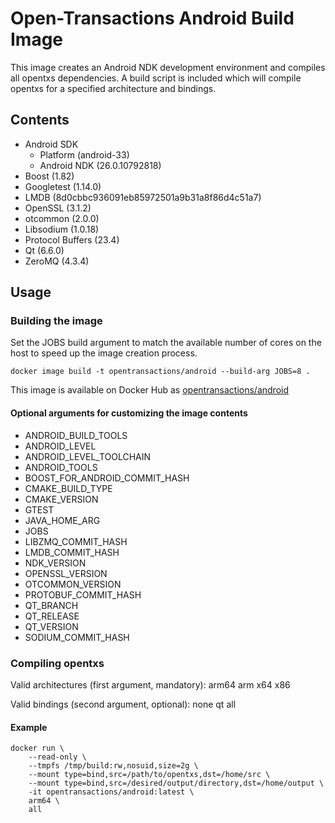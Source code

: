 # Open-Transactions Android Build Image

This image creates an Android NDK development environment and compiles all opentxs dependencies. A build script is included which will compile opentxs for a specified architecture and bindings.

## Contents

* Android SDK
  * Platform (android-33)
  * Android NDK (26.0.10792818)
* Boost (1.82)
* Googletest (1.14.0)
* LMDB (8d0cbbc936091eb85972501a9b31a8f86d4c51a7)
* OpenSSL (3.1.2)
* otcommon (2.0.0)
* Libsodium (1.0.18)
* Protocol Buffers (23.4)
* Qt (6.6.0)
* ZeroMQ (4.3.4)

## Usage

### Building the image

Set the JOBS build argument to match the available number of cores on the host to speed up the image creation process.

```
docker image build -t opentransactions/android --build-arg JOBS=8 .
```

This image is available on Docker Hub as [opentransactions/android](https://hub.docker.com/r/opentransactions/android)


#### Optional arguments for customizing the image contents

* ANDROID_BUILD_TOOLS
* ANDROID_LEVEL
* ANDROID_LEVEL_TOOLCHAIN
* ANDROID_TOOLS
* BOOST_FOR_ANDROID_COMMIT_HASH
* CMAKE_BUILD_TYPE
* CMAKE_VERSION
* GTEST
* JAVA_HOME_ARG
* JOBS
* LIBZMQ_COMMIT_HASH
* LMDB_COMMIT_HASH
* NDK_VERSION
* OPENSSL_VERSION
* OTCOMMON_VERSION
* PROTOBUF_COMMIT_HASH
* QT_BRANCH
* QT_RELEASE
* QT_VERSION
* SODIUM_COMMIT_HASH

### Compiling opentxs

Valid architectures (first argument, mandatory): arm64 arm x64 x86

Valid bindings (second argument, optional): none qt all


#### Example

```
docker run \
    --read-only \
    --tmpfs /tmp/build:rw,nosuid,size=2g \
    --mount type=bind,src=/path/to/opentxs,dst=/home/src \
    --mount type=bind,src=/desired/output/directory,dst=/home/output \
    -it opentransactions/android:latest \
    arm64 \
    all
```
